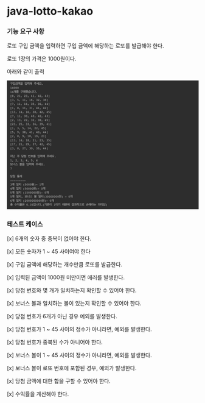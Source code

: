 # java-lotto-kakao

### 기능 요구 사항

로또 구입 금액을 입력하면 구입 금액에 해당하는 로또를 발급해야 한다.

로또 1장의 가격은 1000원이다.

아래와 같이 출력

![Example.png](Example.png)

### 테스트 케이스

[x] 6개의 숫자 중 중복이 없어야 한다.

[x] 모든 숫자가 1 ~ 45 사이여야 한다

[x] 구입 금액에 해당하는 개수만큼 로또를 발급한다.

[x] 입력된 금액이 1000원 미만이면 에러를 발생한다.

[x] 당첨 변호와 몇 개가 일치하는지 확인할 수 있어야 한다.

[x] 보너스 볼과 일치하는 볼이 있는지 확인할 수 있어야 한다.

[x] 당첨 번호가 6개가 아닌 경우 예외를 발생한다.

[x] 당첨 번호가 1 ~ 45 사이의 정수가 아니라면, 예외를 발생한다.

[x] 당첨 번호가 중복된 수가 아니어야 한다.

[x] 보너스 볼이 1 ~ 45 사이의 정수가 아니라면, 예외를 발생한다.

[x] 보너스 볼이 로또 번호에 포함된 경우, 예외가 발생한다.

[x] 당첨 금액에 대한 합을 구할 수 있어야 한다.

[x] 수익률을 계산해야 한다.